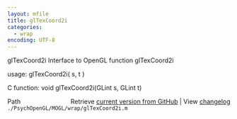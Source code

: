 ```yaml
---
layout: mfile
title: glTexCoord2i
categories:
  - wrap
encoding: UTF-8
---
```


glTexCoord2i  Interface to OpenGL function glTexCoord2i

usage:  glTexCoord2i( s, t )

C function:  void glTexCoord2i(GLint s, GLint t)


<div class="code_header" style="text-align:right;">
  <span style="float:left;">Path&nbsp;&nbsp;</span> <span class="counter">Retrieve <a href=
  "https://raw.github.com/Psychtoolbox-3/Psychtoolbox-3/beta/./PsychOpenGL/MOGL/wrap/glTexCoord2i.m">current version from GitHub</a> | View <a href=
  "https://github.com/Psychtoolbox-3/Psychtoolbox-3/commits/beta/./PsychOpenGL/MOGL/wrap/glTexCoord2i.m">changelog</a></span>
</div>
<div class="code">
  <code>./PsychOpenGL/MOGL/wrap/glTexCoord2i.m</code>
</div>

